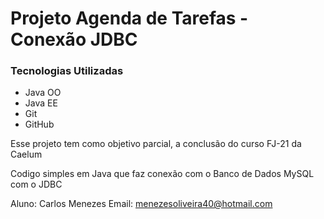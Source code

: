 <h1>Projeto Agenda de Tarefas - Conexão JDBC</h1>

<h3>Tecnologias Utilizadas</h3>

<ul>
  <li>Java OO</li>
  <li>Java EE</li>
  <li>Git</li>
  <li>GitHub</li>
</ul>

<p>Esse projeto tem como objetivo parcial, a conclusão do curso FJ-21 da Caelum</p>
<p>Codigo simples em Java que faz conexão com o Banco de Dados MySQL com o JDBC</p>

Aluno: Carlos Menezes
Email: menezesoliveira40@hotmail.com

